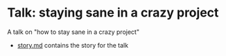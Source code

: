 # Talk: staying sane in a crazy project
A talk on "how to stay sane in a crazy project"

- [story.md](story.md) contains the story for the talk

